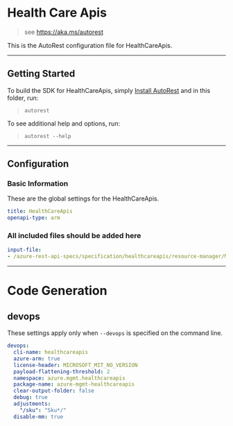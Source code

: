 # Health Care Apis

> see https://aka.ms/autorest

This is the AutoRest configuration file for HealthCareApis.

---

## Getting Started

To build the SDK for HealthCareApis, simply [Install AutoRest](https://aka.ms/autorest/install) and in this folder, run:

> `autorest`

To see additional help and options, run:

> `autorest --help`

---

## Configuration

### Basic Information

These are the global settings for the HealthCareApis.

``` yaml
title: HealthCareApis
openapi-type: arm
```

### All included files should be added here

``` yaml
input-file:
- /azure-rest-api-specs/specification/healthcareapis/resource-manager/Microsoft.HealthcareApis/preview/2018-08-20-preview/healthcare-apis.json
```

---

# Code Generation

## devops

These settings apply only when `--devops` is specified on the command line.

``` yaml $(devops)
devops:
  cli-name: healthcareapis
  azure-arm: true
  license-header: MICROSOFT_MIT_NO_VERSION
  payload-flattening-threshold: 2
  namespace: azure.mgmt.healthcareapis
  package-name: azure-mgmt-healthcareapis
  clear-output-folder: false
  debug: true
  adjustments:
    "/sku": "Sku*/"
  disable-mm: true
```
